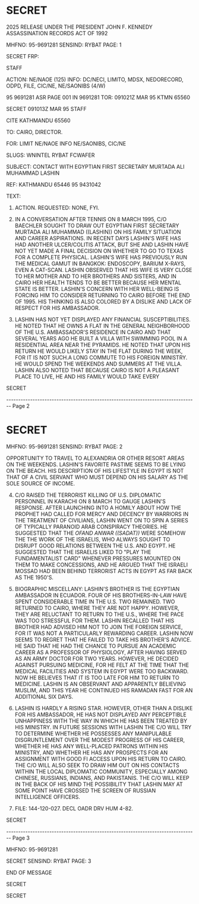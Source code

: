 # SECRET

2025 RELEASE UNDER THE PRESIDENT JOHN F. KENNEDY ASSASSINATION RECORDS ACT OF 1992

MHFNO: 95-9691281 SENSIND: RYBAT PAGE: 1

SECRET FRP:

STAFF

ACTION: NE/NAOE (125) INFO: DC/NECI, LIMITO, MDSX, NEDORECORD, ODPD, FILE, CIC/NE, NE/SAONIBS (4/W)

95 9691281 ASR PAGE 001 IN 9691281
TOR: 091021Z MAR 95 KTMN 65560

SECRET 091013Z MAR 95 STAFF

CITE KATHMANDU 65560

TO: CAIRO, DIRECTOR.

FOR: LIMIT NE/NAOE INFO NE/SAONIBS, CIC/NE

SLUGS: WNINTEL RYBAT FCWAFER

SUBJECT: CONTACT WITH EGYPTIAN FIRST SECRETARY MURTADA
ALI MUHAMMAD LASHIN

REF: KATHMANDU 65446 95 9431042

TEXT:

1. ACTION. REQUESTED: NONE, FYI.

2. IN A CONVERSATION AFTER TENNIS ON 8 MARCH 1995, C/O BAECHLER SOUGHT TO DRAW OUT EGYPTIAN FIRST SECRETARY MURTADA ALI MUHAMMAD ((LASHIN)) ON HIS FAMILY SITUATION AND CAREER ASPIRATIONS. IN RECENT DAYS LASHIN'S WIFE HAS HAD ANOTHER ULCER/COLITIS ATTACK, BUT SHE AND LASHIN HAVE NOT YET MADE A FINAL DECISION ON WHETHER TO GO TO TEXAS FOR A COMPLETE PHYSICAL. LASHIN'S WIFE HAS PREVIOUSLY RUN THE MEDICAL GAMUT IN BANGKOK: ENDOSCOPY, BARIUM X-RAYS, EVEN A CAT-SCAN. LASHIN OBSERVED THAT HIS WIFE IS VERY CLOSE TO HER MOTHER AND TO HER BROTHERS AND SISTERS, AND IN CAIRO HER HEALTH TENDS TO BE BETTER BECAUSE HER MENTAL STATE IS BETTER. LASHIN'S CONCERN WITH HER WELL-BEING IS FORCING HIM TO CONSIDER RETURNING TO CAIRO BEFORE THE END OF 1995. HIS THINKING IS ALSO COLORED BY A DISLIKE AND LACK OF RESPECT FOR HIS AMBASSADOR.

3. LASHIN HAS NOT YET DISPLAYED ANY FINANCIAL SUSCEPTIBILITIES. HE NOTED THAT HE OWNS A FLAT IN THE GENERAL NEIGHBORHOOD OF THE U.S. AMBASSADOR'S RESIDENCE IN CAIRO AND THAT SEVERAL YEARS AGO HE BUILT A VILLA WITH SWIMMING POOL IN A RESIDENTIAL AREA NEAR THE PYRAMIDS. HE NOTED THAT UPON HIS RETURN HE WOULD LIKELY STAY IN THE FLAT DURING THE WEEK, FOR IT IS NOT SUCH.A LONG COMMUTE TO HIS FOREIGN MINISTRY. HE WOULD SPEND THE WEEKENDS AND SUMMERS AT THE VILLA. LASHIN ALSO NOTED THAT BECAUSE CAIRO IS NOT A PLEASANT PLACE TO LIVE, HE AND HIS FAMILY WOULD TAKE EVERY

SECRET


-------------------------------------------------------------------------------- Page 2

# SECRET

MHFNO: 95-9691281 SENSIND: RYBAT PAGE: 2

OPPORTUNITY TO TRAVEL TO ALEXANDRIA OR OTHER RESORT AREAS ON THE WEEKENDS. LASHIN'S FAVORITE PASTIME SEEMS TO BE LYING ON THE BEACH. HIS DESCRIPTION OF HIS LIFESTYLE IN EGYPT IS NOT THAT OF A CIVIL SERVANT WHO MUST DEPEND ON HIS SALARY AS THE SOLE SOURCE OF INCOME.

4. C/O RAISED THE TERRORIST KILLING OF U.S. DIPLOMATIC PERSONNEL IN KARACHI ON 8 MARCH TO GAUGE LASHIN'S RESPONSE. AFTER LAUNCHING INTO A HOMILY ABOUT HOW THE PROPHET HAD CALLED FOR MERCY AND DECENCY BY WARRIORS IN THE TREATMENT OF CIVILIANS, LASHIN WENT ON TO SPIN A SERIES OF TYPICALLY PARANOID ARAB CONSPIRACY THEORIES. HE SUGGESTED THAT THE *<ASSASSINATIONS>OF<JFK>AND ANWAR ((SADAT))* WERE SOMEHOW THE THE WORK OF THE ISRAELIS, WHO ALWAYS SOUGHT TO DISRUPT GOOD RELATIONS BETWEEN THE U.S. AND EGYPT. HE SUGGESTED THAT THE ISRAELIS LIKED TO "PLAY THE FUNDAMENTALIST CARD" WHENEVER PRESSURES MOUNTED ON THEM TO MAKE CONCESSIONS, AND HE ARGUED THAT THE ISRAELI MOSSAD HAD BEEN BEHIND TERRORIST ACTS IN EGYPT AS FAR BACK AS THE 1950'S.

5. BIOGRAPHIC MISCELLANY: LASHIN'S BROTHER IS THE EGYPTIAN AMBASSADOR IN ECUADOR. FOUR OF HIS BROTHERS-IN-LAW HAVE SPENT CONSIDERABLE TIME IN THE U.S. TWO REMAINED. TWO RETURNED TO CAIRO, WHERE THEY ARE NOT HAPPY. HOWEVER, THEY ARE RELUCTANT TO RETURN TO THE U.S., WHERE THE PACE WAS TOO STRESSFUL FOR THEM. LASHIN RECALLED THAT HIS BROTHER HAD ADVISED HIM NOT TO JOIN THE FOREIGN SERVICE, FOR IT WAS NOT A PARTICULARLY REWARDING CAREER. LASHIN NOW SEEMS TO REGRET THAT HE FAILED TO TAKE HIS BROTHER'S ADVICE. HE SAID THAT HE HAD THE CHANCE TO PURSUE AN ACADEMIC CAREER AS A PROFESSOR OF PHYSIOLOGY, AFTER HAVING SERVED AS AN ARMY DOCTOR FOR TWO YEARS. HOWEVER, HE DECIDED AGAINST PURSUING MEDICINE, FOR HE FELT AT THE TIME THAT THE MEDICAL FACILITIES AND SYSTEM IN EGYPT WERE TOO BACKWARD. NOW HE BELIEVES THAT IT IS TOO LATE FOR HIM TO RETURN TO MEDICINE. LASHIN IS AN OBSERVANT AND APPARENTLY BELIEVING MUSLIM, AND THIS YEAR HE CONTINUED HIS RAMADAN FAST FOR AN ADDITIONAL SIX DAYS.

6. LASHIN IS HARDLY A RISING STAR. HOWEVER, OTHER THAN A DISLIKE FOR HIS AMBASSADOR, HE HAS NOT DISPLAYED ANY PERCEPTIBLE UNHAPPINESS WITH THE WAY IN WHICH HE HAS BEEN TREATED BY HIS MINISTRY. IN FUTURE SESSIONS WITH LASHIN THE C/O WILL TRY TO DETERMINE WHETHER HE POSSESSES ANY MANIPULABLE DISGRUNTLEMENT OVER THE MODEST PROGRESS OF HIS CAREER, WHETHER HE HAS ANY WELL-PLACED PATRONS WITHIN HIS MINISTRY, AND WHETHER HE HAS ANY PROSPECTS FOR AN ASSIGNMENT WITH GOOD FI ACCESS UPON HIS RETURN TO CAIRO. THE C/O WILL ALSO SEEK TO DRAW HIM OUT ON HIS CONTACTS WITHIN THE LOCAL DIPLOMATIC COMMUNITY, ESPECIALLY AMONG CHINESE, RUSSIANS, INDIANS, AND PAKISTANIS. THE C/O WILL KEEP IN THE BACK OF HIS MIND THE POSSIBILITY THAT LASHIN MAY AT SOME POINT HAVE CROSSED THE SCREEN OF RUSSIAN INTELLIGENCE OFFICERS.

7. FILE: 144-120-027. DECL OADR DRV HUM 4-82.

SECRET


-------------------------------------------------------------------------------- Page 3

MHFNO: 95-9691281

SECRET
SENSIND: RYBAT
PAGE: 3

END OF MESSAGE

SECRET

SECRET
